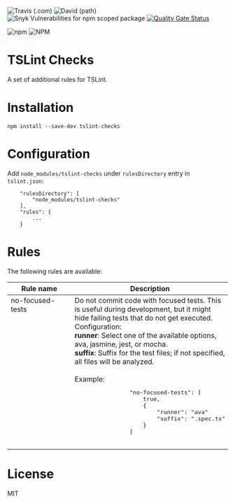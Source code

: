 ![Travis (.com)](https://img.shields.io/travis/com/tmorell/tslint-rules)
![David (path)](https://img.shields.io/david/tmorell/tslint-checks)
![Snyk Vulnerabilities for npm scoped package](https://img.shields.io/snyk/vulnerabilities/npm/tslint-checks)
[![Quality Gate Status](https://sonarcloud.io/api/project_badges/measure?project=tmorell_tslint-Checks&metric=alert_status)](https://sonarcloud.io/dashboard?id=tmorell_tslint-Checks)

<div>

![npm](https://img.shields.io/npm/v/tslint-checks)
![NPM](https://img.shields.io/npm/l/tslint-checks)

</div>


# TSLint Checks
A set of additional rules for TSLint.

# Installation

```
npm install --save-dev tslint-checks
```

# Configuration

Add `node_modules/tslint-checks` under `rulesDirectory` entry in `tslint.json`:

```
    "rulesDirectory": [
        "node_modules/tslint-checks"
    ],
    "rules": {
        ...
    }

```

# Rules
The following rules are available:

<table>
    <thead>
        <th>Rule name</th>
        <th>Description</th>
    </thead>
    <tbody>
        <tr>
            <td style="vertical-align:top;min-width:130px">no-focused-tests</td>
            <td>
                Do not commit code with focused tests. This is useful during development, but it might hide failing tests that do not get executed. Configuration:<br />
                <b>runner</b>: Select one of the available options, ava, jasmine, jest, or mocha.<br />
                <b>suffix</b>: Suffix for the test files; if not specified, all files will be analyzed.<br /><br />
                Example:<br />
                <pre>
                "no-focused-tests": [
                    true,
                    {
                        "runner": "ava"
                        "suffix": ".spec.ts"
                    }
                ]
                </pre>
            </td>
        </tr>
    </tbody>
</table>

# License
MIT